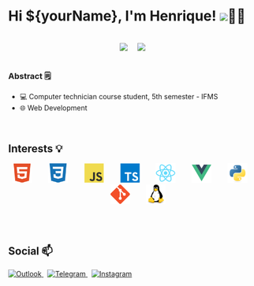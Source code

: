 # Hi ${yourName}, I'm Henrique! <img src="https://raw.githubusercontent.com/iampavangandhi/iampavangandhi/master/gifs/Hi.gif" width="34px">👨‍💻

</br>

<div align="center">   
    <img align="center" src="https://github-readme-stats.vercel.app/api/top-langs/?username=henriqueclaranhan&layout=compact&theme=react"/>
    &nbsp;&nbsp;&nbsp;
    <img align="center" height="165px" src="https://github-readme-stats.vercel.app/api?username=henriqueclaranhan&count_private=true&show_icons=true&custom_title=Github%20Stats&hide=issues&theme=react"/>
</div>

<br>

### Abstract 🗒️
- 💻 Computer technician course student, 5th semester - IFMS
- 🌐 Web Development

<br>

## Interests 💡
<div align="center">
    <img height="40" src="https://raw.githubusercontent.com/devicons/devicon/master/icons/html5/html5-plain.svg">
    &ensp;&nbsp;&emsp;
    <img height="40" src="https://raw.githubusercontent.com/devicons/devicon/master/icons/css3/css3-plain.svg">
    &ensp;&nbsp;&emsp;
    <img height="40" src="https://raw.githubusercontent.com/devicons/devicon/master/icons/javascript/javascript-original.svg">
    &ensp;&nbsp;&emsp;
    <img height="40" src="https://raw.githubusercontent.com/devicons/devicon/master/icons/typescript/typescript-original.svg">
    &ensp;&nbsp;&emsp;
    <img height="40" src="https://raw.githubusercontent.com/devicons/devicon/master/icons/react/react-original.svg">
    &ensp;&nbsp;&emsp;
    <img height="40" src="https://raw.githubusercontent.com/devicons/devicon/master/icons/vuejs/vuejs-original.svg">
    &ensp;&nbsp;&emsp;
    <img height="40" src="https://raw.githubusercontent.com/devicons/devicon/master/icons/python/python-original.svg">
    &ensp;&nbsp;&emsp;
    <img height="40" src="https://raw.githubusercontent.com/devicons/devicon/master/icons/git/git-original.svg">
    &ensp;&nbsp;&emsp;
    <img height="40" src="https://raw.githubusercontent.com/devicons/devicon/master/icons/linux/linux-original.svg">
</div>

<br><br>

## Social 📫
<div>
    <a href="mailto:henrique.claranhan@outlook.com">
         <img alt="Outlook" src="https://img.shields.io/badge/Microsoft_Outlook-0078D4?style=for-the-badge&logo=microsoft-outlook&logoColor=white&link=mailto:henrique.claranhan@outlook.com">
    </a>
    &nbsp;
    <a href="https://t.me/claranhan">
        <img alt="Telegram" src="https://img.shields.io/badge/Telegram-2CA5E0?style=for-the-badge&logo=telegram&logoColor=white"/>
    </a>
    &nbsp;
    <a href="https://www.instagram.com/claranhan">
        <img alt="Instagram" src="https://img.shields.io/badge/Instagram-%23E4405F.svg?style=for-the-badge&logo=Instagram&logoColor=white"/>
    </a>
</div>
